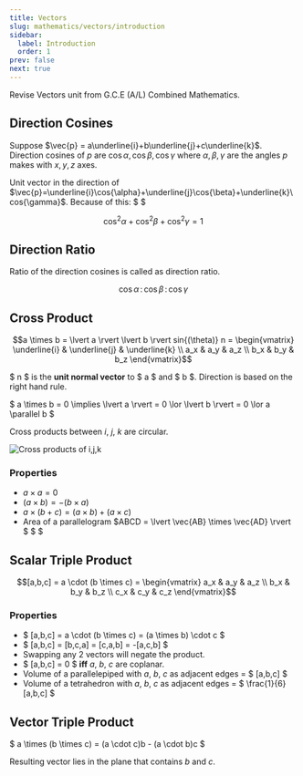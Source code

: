 ```yaml
---
title: Vectors
slug: mathematics/vectors/introduction
sidebar:
  label: Introduction
  order: 1
prev: false
next: true
---
```


Revise Vectors unit from G.C.E (A/L) Combined Mathematics.

## Direction Cosines

Suppose $\vec{p} = a\underline{i}+b\underline{j}+c\underline{k}$. Direction
cosines of $p$ are $\cos{\alpha}, \cos{\beta},\cos{\gamma}$ where
$\alpha,\beta,\gamma$ are the angles $p$ makes with $x,y,z$ axes.

Unit vector in the direction of
$\vec{p}=\underline{i}\cos{\alpha}+\underline{j}\cos{\beta}+\underline{k}\cos{\gamma}$.
Because of this: $ $

```math
\cos^2{\alpha}+\cos^2{\beta}+\cos^2{\gamma}=1
```

## Direction Ratio

Ratio of the direction cosines is called as direction ratio.

```math
\cos{\alpha}\,:\,\cos{\beta}\,:\,\cos{\gamma}
```

## Cross Product

```math
a \times b
= \lvert a \rvert \lvert b \rvert sin{(\theta)} n
=
\begin{vmatrix}
   \underline{i} & \underline{j} & \underline{k} \\
	 a_x & a_y & a_z \\
   b_x & b_y & b_z
\end{vmatrix}
```

$ n $ is the **unit normal vector** to $ a $ and $ b $. Direction is based on
the right hand rule.

$ a \times b = 0 \implies \lvert a \rvert = 0 \lor \lvert b \rvert = 0 \lor a
\parallel b $

Cross products between $i$, $j$, $k$ are circular.

![Cross products of i,j,k](/mathematics/vectors/ijk-cross-product.jpg)

### Properties

- $a \times a = 0$
- $(a\times b) = -(b \times a)$
- $a \times (b + c) = (a \times b) + (a \times c)$
- Area of a parallelogram $ABCD = \lvert \vec{AB} \times \vec{AD} \rvert $ $ $

## Scalar Triple Product

```math
[a,b,c]
= a \cdot (b \times c)
=
\begin{vmatrix}
	 a_x & a_y & a_z \\
   b_x & b_y & b_z \\
   c_x & c_y & c_z
\end{vmatrix}
```

### Properties

- $ [a,b,c] = a \cdot (b \times c) = (a \times b) \cdot c $
- $ [a,b,c] = [b,c,a] = [c,a,b] = -[a,c,b] $
- Swapping any 2 vectors will negate the product.
- $ [a,b,c] = 0 $ **iff** $a$, $b$, $c$ are coplanar.
- Volume of a parallelepiped with $a$, $b$, $c$ as adjacent edges = $ [a,b,c] $
- Volume of a tetrahedron with $a$, $b$, $c$ as adjacent edges = $
  \frac{1}{6}[a,b,c] $

## Vector Triple Product

$ a \times (b \times c) = (a \cdot c)b - (a \cdot b)c $

Resulting vector lies in the plane that contains $b$ and $c$.
